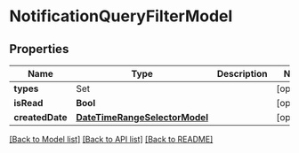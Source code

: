 # NotificationQueryFilterModel

## Properties
Name | Type | Description | Notes
------------ | ------------- | ------------- | -------------
**types** | Set<NotificationTypeModel> |  | [optional] 
**isRead** | **Bool** |  | [optional] 
**createdDate** | [**DateTimeRangeSelectorModel**](DateTimeRangeSelectorModel.md) |  | [optional] 

[[Back to Model list]](../README.md#documentation-for-models) [[Back to API list]](../README.md#documentation-for-api-endpoints) [[Back to README]](../README.md)


